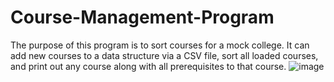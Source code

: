 # Course-Management-Program

The purpose of this program is to sort courses for a mock college. It can add new courses to a data structure via a CSV file, sort all loaded courses, and print out any course along with all prerequisites to that course.
![image](https://github.com/mvelezz/Course-Management-Program/assets/130081489/78dab572-90b3-4f99-a293-0358b9c221f8)

